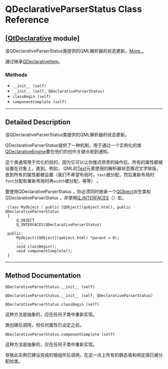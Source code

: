 # QDeclarativeParserStatus Class Reference

## [[QtDeclarative](index.htm) module]

该QDeclarativeParserStatus类提供的QML解析器的状态更新。[More...](#details)

通过继承[QDeclarativeItem](qdeclarativeitem.html)。

### Methods

*   `__init__ (self)`
*   `__init__ (self, QDeclarativeParserStatus)`
*   `classBegin (self)`
*   `componentComplete (self)`

* * *

## Detailed Description

该QDeclarativeParserStatus类提供的QML解析器的状态更新。

QDeclarativeParserStatus提供了一种机制，用于通过一个实例化的类[QDeclarativeEngine](qdeclarativeengine.html)要在他们的创作关键点收到通知。

这个类通常用于优化的目的，因为它可以让你推迟昂贵的操作后，所有的属性都被设置在对象上，直到。例如， QML的[Text](index.htm)元素使用的解析器状态推迟文字排版，直到所有的属性都被设置（我们不希望布局时，`text`被分配，然后重新布局时`font`分配和重新布局时再`width`被分配，等等） 。

要使用QDeclarativeParserStatus ，你必须同时继承一个[QObject](qobject.html)派生类和QDeclarativeParserStatus ，并使用[Q_INTERFACES](qobject.html#Q_INTERFACES)（）宏。

```
 class MyObject : public [QObject](qobject.html), public QDeclarativeParserStatus
 {
     Q_OBJECT
     Q_INTERFACES(QDeclarativeParserStatus)

 public:
     MyObject([QObject](qobject.html) *parent = 0);
     ...
     void classBegin();
     void componentComplete();
 }

```

* * *

## Method Documentation

```
QDeclarativeParserStatus.__init__ (self)
```

```
QDeclarativeParserStatus.__init__ (self, QDeclarativeParserStatus)
```

```
QDeclarativeParserStatus.classBegin (self)
```

这种方法是抽象的，应在任何子类中重新实现。

类创建后调用，但任何属性已设定之前。

```
QDeclarativeParserStatus.componentComplete (self)
```

这种方法是抽象的，应在任何子类中重新实现。

导致此实例已建设完成的根组件后调用。在这一点上所有的静态值和绑定值已被分配给类。